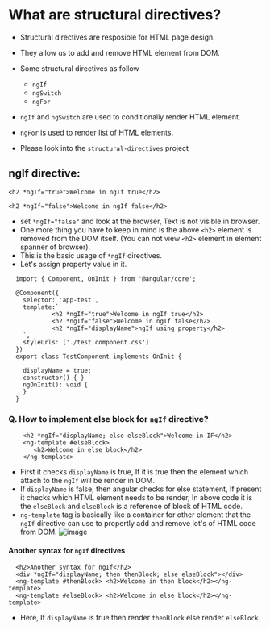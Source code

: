 # What are structural directives?

- Structural directives are resposible for HTML page design.
- They allow us to add and remove HTML element from DOM.
- Some structural directives as follow
  - `ngIf`
  - `ngSwitch`
  - `ngFor`

- `ngIf` and `ngSwitch` are used to conditionally render HTML element.
- `ngFor` is used to render list of HTML elements.

- Please look into the `structural-directives` project

## ngIf directive:

```
<h2 *ngIf="true">Welcome in ngIf true</h2>
```

```
<h2 *ngIf="false">Welcome in ngIf false</h2>
```
- set `*ngIf="false"` and look at the browser, Text is not visible in browser.
- One more thing you have to keep in mind is the above `<h2>` element is removed from the DOM itself. (You can not view `<h2>` element in element spanner of browser).
- This is the basic usage of `*ngIf` directives.
- Let's assign property value in it.
```
  import { Component, OnInit } from '@angular/core';

  @Component({
    selector: 'app-test',
    template:`
            <h2 *ngIf="true">Welcome in ngIf true</h2>
            <h2 *ngIf="false">Welcome in ngIf false</h2>
            <h2 *ngIf="displayName">ngIf using property</h2>
    `,
    styleUrls: ['./test.component.css']
  })
  export class TestComponent implements OnInit {

    displayName = true;
    constructor() { }
    ngOnInit(): void {
    }
  }

```

### Q. How to implement else block for `ngIf` directive?

```
    <h2 *ngIf="displayName; else elseBlock">Welcome in IF</h2>
    <ng-template #elseBlock>
       <h2>Welcome in else block</h2>
    </ng-template>
```
- First it checks `displayName` is true, If it is true then the element which attach to the `ngIf` will be render in DOM.
- If `displayName` is false, then angular checks for else statement, If present it checks which HTML element needs to be render, In above code it is the `elseBlock` and `elseBlock` is a reference of block of HTML code.
- `ng-template` tag is basically like a container for other element that the `ngIf` directive can use to propertly add and remove lot's of HTML code from DOM.
![image](https://user-images.githubusercontent.com/35020560/91320376-0ff83400-e7db-11ea-9019-7c33c250fa7e.png)

#### Another syntax for `ngIf` directives

```
  <h2>Another syntax for ngIf</h2>
  <div *ngIf="displayName; then thenBlock; else elseBlock"></div>
  <ng-template #thenBlock> <h2>Welcome in then block</h2></ng-template>
  <ng-template #elseBlock> <h2>Welcome in else block</h2></ng-template>
```
- Here, If `displayName` is true then render `thenBlock` else render `elseBlock`



